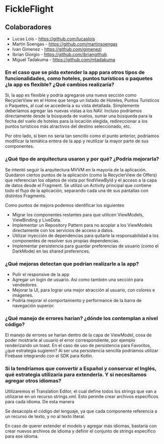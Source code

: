 # FickleFlight

## Colaboradores
- Lucas Lois - https://github.com/lucaslois
- Martin Soengas - https://github.com/martinsoengas
- Ivan Gimenez - https://github.com/gimenezi
- Ibrian Giorgio - https://github.com/ibriangithub
- Miguel Tadakuma - https://github.com/mtadakuma

### En el caso que se pida extender la app para otros tipos de funcionalidades, como hoteles, puntos turísticos o paquetes ¿la app es flexible? ¿Qué cambios realizaría?
Si, la app es flexible y podría agregarse una nueva sección como RecyclerView en el Home que tenga un listado de Hoteles, Puntos Turísticos o Paquetes, al cual se accedería a su vista detallada. Simplemente deberíamos agregar las nuevas vistas a los NAV. Incluso podríamos directamente desde la búsqueda de vuelos, sumar una búsqueda para la fecha del vuelo de hoteles para la locación elegida, redireccionar a los puntos turísticos más atractivos del destino seleccionado, etc. 

Por otro lado, si bien no sería tan sencillo como el punto anterior, podríamos modificar la temática entera de la app y reutilizar la mayor parte de sus componentes.

### ¿Qué tipo de arquitectura usaron y por qué? ¿Podría mejorarla?
Se intentó seguir la arquitectura MVVM en la mayoría de la aplicación. Quedaron ciertos puntos de la aplicación (como la RecyclerView de Offers) que referencian los objetos de vista por findViewById y el acceso a la capa de datos desde el Fragment. Se utilizó un Activity principal que contiene todo el flujo de la aplicación, separando cada una de sus pantallas con distintos Fragments.

Como puntos de mejora podemos identificar los siguientes
- Migrar los componentes restantes para que utilicen ViewModels, ViewBinding y LiveData.
- Implementar un Repository Pattern para no acoplar a los ViewModels directamente con los servicios de acceso a datos.
- Utilizar inyección de dependencias para quitarle la responsabilidad a los componentes de resolver sus propias dependencias.
- Implementar persistencia para guardar preferencias de usuario (como el DarkMode) en las shared preferences.

### ¿Qué mejoras detectan que podrían realizarle a la app?
- Pulir el responsive de la app
- Agregar un login de usuario. Así como también una sección para vendedores.
- Mejorar la UI, para lograr una mejor atracción al usuario, con colores e imágenes.
- Podría mejorar el comportamiento y performance de la barra de navegación superior.

### ¿Qué manejo de errores harían? ¿dónde los contemplan a nivel código?
El manejo de errores se harían dentro de la capa de ViewModel, cosa de poder mostrarle al usuario el error correspondiente, por ejemplo renderizando un toast.
En el caso de uso de persistencia para Favoritos, ¿que estrategia sugieren?
Al ser una persistencia sencilla podríamos utilizar Firebase integrando con el SDK para Kotlin.

### Si la tendríamos que convertir a Español y conservar el Inglés, qué estrategia utilizaría para extenderla. Y si necesitamos agregar otros idiomas?
Utilizaremos el Translation Editor, el cual define todos los strings que van a utilizarse en un recurso strings.xml. Esto permite crear archivos específicos para cada idioma. De esta manera

Se desacopla el código del lenguaje, ya que cada componente referencia a un recurso de texto, y no al texto literal.

En caso de querer extender el modelo y agregar más idiomas, bastaría con crear nuevos archivos de idioma y definir el conjunto de strings específico para ese idioma.

